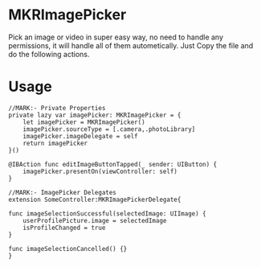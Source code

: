 # MKRImagePicker
Pick an image or video in super easy way, no need to handle any permissions, it will handle all of them autometically. Just Copy the file and do the following actions.
# Usage

    //MARK:- Private Properties
    private lazy var imagePicker: MKRImagePicker = {
        let imagePicker = MKRImagePicker()
        imagePicker.sourceType = [.camera,.photoLibrary]
        imagePicker.imageDelegate = self
        return imagePicker
    }()
    
    @IBAction func editImageButtonTapped(_ sender: UIButton) {
        imagePicker.presentOn(viewController: self)
    }
    
    //MARK:- ImagePicker Delegates
    extension SomeController:MKRImagePickerDelegate{
    
    func imageSelectionSuccessful(selectedImage: UIImage) {
        userProfilePicture.image = selectedImage
        isProfileChanged = true
    }
    
    func imageSelectionCancelled() {}
    }
